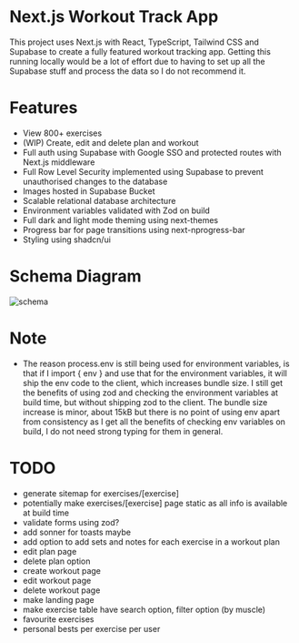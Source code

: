 # Next.js Workout Track App

This project uses Next.js with React, TypeScript, Tailwind CSS and Supabase to create a fully featured workout tracking app. Getting this running locally would be a lot of effort due to having to set up all the Supabase stuff and process the data so I do not recommend it.

# Features

- View 800+ exercises
- (WIP) Create, edit and delete plan and workout
- Full auth using Supabase with Google SSO and protected routes with Next.js middleware
- Full Row Level Security implemented using Supabase to prevent unauthorised changes to the database
- Images hosted in Supabase Bucket
- Scalable relational database architecture
- Environment variables validated with Zod on build
- Full dark and light mode theming using next-themes
- Progress bar for page transitions using next-nprogress-bar
- Styling using shadcn/ui

# Schema Diagram

![schema](https://github.com/user-attachments/assets/32ffc229-7a2e-4e29-9b97-43c70ef59587)

# Note

- The reason process.env is still being used for environment variables, is that if I import { env } and use that for the environment variables, it will ship the env code to the client, which increases bundle size. I still get the benefits of using zod and checking the environment variables at build time, but without shipping zod to the client. The bundle size increase is minor, about 15kB but there is no point of using env apart from consistency as I get all the benefits of checking env variables on build, I do not need strong typing for them in general.

# TODO

- generate sitemap for exercises/[exercise]
- potentially make exercises/[exercise] page static as all info is available at build time
- validate forms using zod?
- add sonner for toasts maybe
- add option to add sets and notes for each exercise in a workout plan
- edit plan page
- delete plan option
- create workout page
- edit workout page
- delete workout page
- make landing page
- make exercise table have search option, filter option (by muscle)
- favourite exercises
- personal bests per exercise per user
